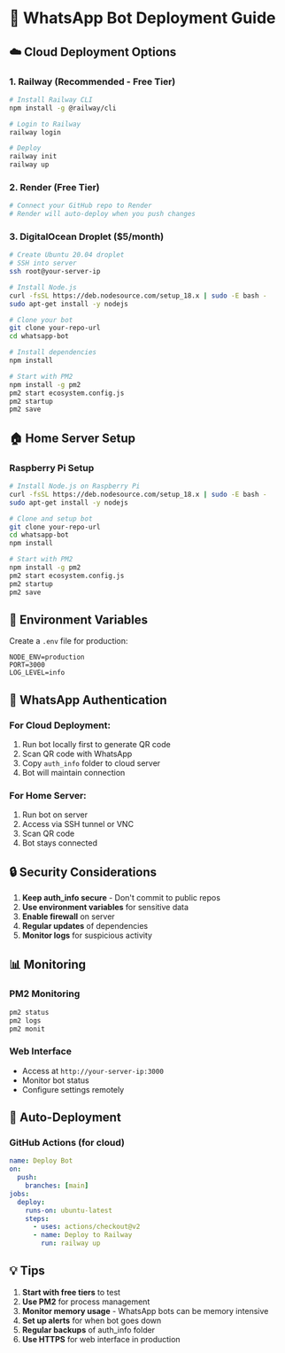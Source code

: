 # 🚀 WhatsApp Bot Deployment Guide

## ☁️ Cloud Deployment Options

### 1. Railway (Recommended - Free Tier)
```bash
# Install Railway CLI
npm install -g @railway/cli

# Login to Railway
railway login

# Deploy
railway init
railway up
```

### 2. Render (Free Tier)
```bash
# Connect your GitHub repo to Render
# Render will auto-deploy when you push changes
```

### 3. DigitalOcean Droplet ($5/month)
```bash
# Create Ubuntu 20.04 droplet
# SSH into server
ssh root@your-server-ip

# Install Node.js
curl -fsSL https://deb.nodesource.com/setup_18.x | sudo -E bash -
sudo apt-get install -y nodejs

# Clone your bot
git clone your-repo-url
cd whatsapp-bot

# Install dependencies
npm install

# Start with PM2
npm install -g pm2
pm2 start ecosystem.config.js
pm2 startup
pm2 save
```

## 🏠 Home Server Setup

### Raspberry Pi Setup
```bash
# Install Node.js on Raspberry Pi
curl -fsSL https://deb.nodesource.com/setup_18.x | sudo -E bash -
sudo apt-get install -y nodejs

# Clone and setup bot
git clone your-repo-url
cd whatsapp-bot
npm install

# Start with PM2
npm install -g pm2
pm2 start ecosystem.config.js
pm2 startup
pm2 save
```

## 🔧 Environment Variables

Create a `.env` file for production:
```env
NODE_ENV=production
PORT=3000
LOG_LEVEL=info
```

## 📱 WhatsApp Authentication

### For Cloud Deployment:
1. Run bot locally first to generate QR code
2. Scan QR code with WhatsApp
3. Copy `auth_info` folder to cloud server
4. Bot will maintain connection

### For Home Server:
1. Run bot on server
2. Access via SSH tunnel or VNC
3. Scan QR code
4. Bot stays connected

## 🔒 Security Considerations

1. **Keep auth_info secure** - Don't commit to public repos
2. **Use environment variables** for sensitive data
3. **Enable firewall** on server
4. **Regular updates** of dependencies
5. **Monitor logs** for suspicious activity

## 📊 Monitoring

### PM2 Monitoring
```bash
pm2 status
pm2 logs
pm2 monit
```

### Web Interface
- Access at `http://your-server-ip:3000`
- Monitor bot status
- Configure settings remotely

## 🔄 Auto-Deployment

### GitHub Actions (for cloud)
```yaml
name: Deploy Bot
on:
  push:
    branches: [main]
jobs:
  deploy:
    runs-on: ubuntu-latest
    steps:
      - uses: actions/checkout@v2
      - name: Deploy to Railway
        run: railway up
```

## 💡 Tips

1. **Start with free tiers** to test
2. **Use PM2** for process management
3. **Monitor memory usage** - WhatsApp bots can be memory intensive
4. **Set up alerts** for when bot goes down
5. **Regular backups** of auth_info folder
6. **Use HTTPS** for web interface in production
